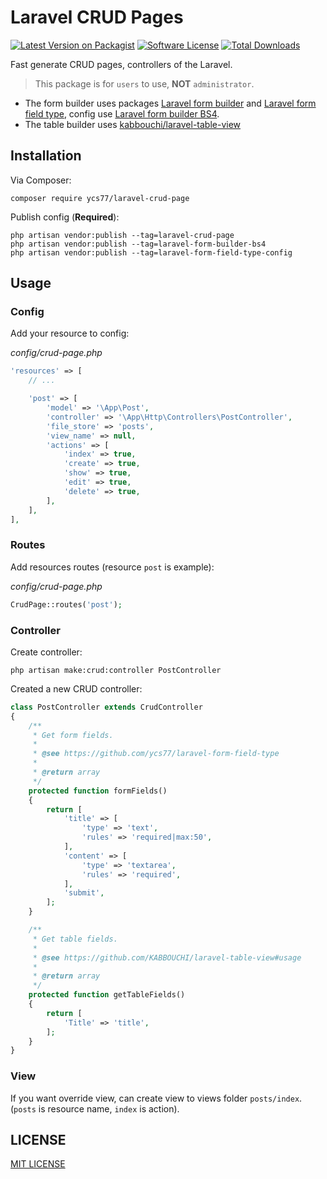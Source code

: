 # Laravel CRUD Pages

[![Latest Version on Packagist][ico-version]][link-packagist]
[![Software License][ico-license]](LICENSE.md)
[![Total Downloads][ico-downloads]][link-downloads]

Fast generate CRUD pages, controllers of the Laravel.

> This package is for `users` to use, **NOT** `administrator`.

* The form builder uses packages [Laravel form builder](https://github.com/kristijanhusak/laravel-form-builder) and [Laravel form field type](https://github.com/ycs77/laravel-form-field-type), config use [Laravel form builder BS4](https://github.com/ycs77/laravel-form-builder-bs4).
* The table builder uses [kabbouchi/laravel-table-view](https://github.com/kabbouchi/laravel-table-view)

## Installation

Via Composer:

```
composer require ycs77/laravel-crud-page
```

Publish config (**Required**):

```
php artisan vendor:publish --tag=laravel-crud-page
php artisan vendor:publish --tag=laravel-form-builder-bs4
php artisan vendor:publish --tag=laravel-form-field-type-config
```

## Usage

### Config

Add your resource to config:

*config/crud-page.php*
```php
'resources' => [
    // ...

    'post' => [
        'model' => '\App\Post',
        'controller' => '\App\Http\Controllers\PostController',
        'file_store' => 'posts',
        'view_name' => null,
        'actions' => [
            'index' => true,
            'create' => true,
            'show' => true,
            'edit' => true,
            'delete' => true,
        ],
    ],
],
```

### Routes

Add resources routes (resource `post` is example):

*config/crud-page.php*
```php
CrudPage::routes('post');
```

### Controller

Create controller:

```
php artisan make:crud:controller PostController
```

Created a new CRUD controller:

```php
class PostController extends CrudController
{
    /**
     * Get form fields.
     * 
     * @see https://github.com/ycs77/laravel-form-field-type
     * 
     * @return array
     */
    protected function formFields()
    {
        return [
            'title' => [
                'type' => 'text',
                'rules' => 'required|max:50',
            ],
            'content' => [
                'type' => 'textarea',
                'rules' => 'required',
            ],
            'submit',
        ];
    }

    /**
     * Get table fields.
     *
     * @see https://github.com/KABBOUCHI/laravel-table-view#usage
     * 
     * @return array
     */
    protected function getTableFields()
    {
        return [
            'Title' => 'title',
        ];
    }
}

```

### View

If you want override view, can create view to views folder `posts/index`. (`posts` is resource name, `index` is action).

## LICENSE

[MIT LICENSE](LICENSE.md)

[ico-version]: https://img.shields.io/packagist/v/ycs77/laravel-crud-page.svg?style=flat
[ico-license]: https://img.shields.io/badge/license-MIT-brightgreen.svg?style=flat
[ico-circleci]: https://img.shields.io/circleci/project/github/ycs77/laravel-crud-page/master.svg?style=flat
[ico-downloads]: https://img.shields.io/packagist/dt/ycs77/laravel-crud-page.svg?style=flat

[link-packagist]: https://packagist.org/packages/ycs77/laravel-crud-page
[link-circleci]: https://circleci.com/gh/ycs77/laravel-crud-page
[link-downloads]: https://packagist.org/packages/ycs77/laravel-crud-page
